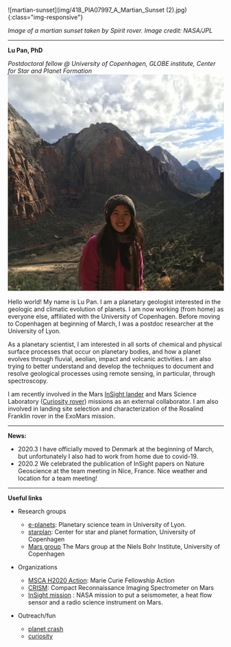  ![martian-sunset](img/418_PIA07997_A_Martian_Sunset (2).jpg){:class="img-responsive"}

*Image of a martian sunset taken by Spirit rover. Image credit: NASA/JPL*


*****

**Lu Pan, PhD**

*Postdoctoral fellow @ University of Copenhagen, GLOBE institute, Center for Star and Planet Formation*
![image alt <](/img/IMG_1152.jpg)


Hello world! My name is Lu Pan. I am a planetary geologist interested in the geologic and climatic evolution of planets. I am now working (from home) as everyone else, affiliated with the University of Copenhagen. Before moving to Copenhagen at beginning of March, I was a postdoc researcher at the University of Lyon. 

As a planetary scientist, I am interested in all sorts of chemical and physical surface processes that occur on planetary bodies, and how a planet evolves through fluvial, aeolian, impact and volcanic activities. I am also trying to better understand and develop the techniques to document and resolve geological processes using remote sensing, in particular, through spectroscopy. 

I am recently involved in the Mars [InSight lander](https://www.jpl.nasa.gov/missions/insight/) and Mars Science Laboratory ([Curiosity rover](https://www.jpl.nasa.gov/missions/mars-science-laboratory-curiosity-rover-msl/)) missions as an external collaborator. I am also involved in landing site selection and characterization of the Rosalind Franklin rover in the ExoMars mission. 

*************************************************

**News:**
- 2020.3 I have officially moved to Denmark at the beginning of March, but unfortunately I also had to work from home due to covid-19.
- 2020.2 We celebrated the publication of InSight papers on Nature Geoscience at the team meeting in Nice, France. Nice weather and location for a team meeting! 

************************************************

**Useful links**
 - Research groups   
    -  [e-planets](http://eplanets.univ-lyon1.fr/): Planetary science team in University of Lyon. 
    -  [starplan](https://starplan.dk): Center for star and planet formation, University of Copenhagen
    -  [Mars group](https://www.nbi.ku.dk/english/research/astrophysics/mars/) The Mars group at the Niels Bohr Institute, University of Copenhagen

 - Organizations
    - [MSCA H2020 Action](https://ec.europa.eu/research/mariecurieactions/): Marie Curie Fellowship Action
    - [CRISM](http://crism.jhuapl.edu/): Compact Reconnaissance Imaging Spectrometer on Mars
    - [InSight mission](https://www.jpl.nasa.gov/missions/insight/) : NASA mission to put a seismometer, a heat flow sensor and a radio science instrument on Mars.
    
 - Outreach/fun
    - [planet crash](http://www.stefanom.org/spc/)
    - [curiosity](https://eyes.nasa.gov/curiosity/)
